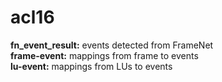 # acl16
<b>fn_event_result:</b> events detected from FrameNet <br />
<b>frame-event:</b> mappings from frame to events <br />
<b>lu-event:</b> mappings from LUs to events <br />
